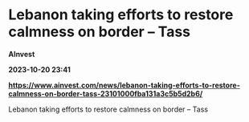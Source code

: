 # Lebanon taking efforts to restore calmness on border – Tass
**AInvest**

**2023-10-20 23:41**

**https://www.ainvest.com/news/lebanon-taking-efforts-to-restore-calmness-on-border-tass-23101000fba131a3c5b5d2b6/**

Lebanon taking efforts to restore calmness on border – Tass